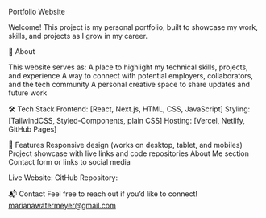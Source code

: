 Portfolio Website

Welcome!
This project is my personal portfolio, built to showcase my work, skills, and projects as I grow in my career.

🚀 About

This website serves as:
A place to highlight my technical skills, projects, and experience
A way to connect with potential employers, collaborators, and the tech community
A personal creative space to share updates and future work

🛠 Tech Stack
Frontend: [React, Next.js, HTML, CSS, JavaScript]
Styling: [TailwindCSS, Styled-Components, plain CSS]
Hosting: [Vercel, Netlify, GitHub Pages]


📄 Features
Responsive design (works on desktop, tablet, and mobiles)
Project showcase with live links and code repositories
About Me section
Contact form or links to social media

Live Website: 
GitHub Repository: 

📬 Contact
Feel free to reach out if you’d like to connect!
marianawatermeyer@gmail.com